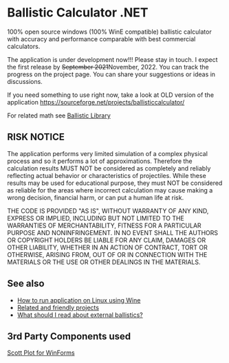 # Ballistic Calculator .NET

100% open source windows (100% WinE compatible) ballistic calculator with accuracy and performance comparable with best commercial calculators.

The application is under development now!!! Please stay in touch. I expect the first release by ~~September 2021~~November, 2022. You can track the progress on the project page. You can share your suggestions or ideas in discussions. 

If you need something to use right now, take a look at OLD version of the application 
https://sourceforge.net/projects/ballisticcalculator/

For related math see [Ballistic Library](https://github.com/gehtsoft-usa/BallisticCalculator1)

## RISK NOTICE

The application performs very limited simulation of a complex physical process and so it performs a lot of approximations. Therefore the calculation results MUST NOT be considered as completely and reliably reflecting actual behavior or characteristics of projectiles. While these results may be used for educational purpose, they must NOT be considered as reliable for the areas where incorrect calculation may cause making a wrong decision, financial harm, or can put a human life at risk.

THE CODE IS PROVIDED "AS IS", WITHOUT WARRANTY OF ANY KIND, EXPRESS OR IMPLIED, INCLUDING BUT NOT LIMITED TO THE WARRANTIES OF MERCHANTABILITY, FITNESS FOR A PARTICULAR PURPOSE AND NONINFRINGEMENT. IN NO EVENT SHALL THE AUTHORS OR COPYRIGHT HOLDERS BE LIABLE FOR ANY CLAIM, DAMAGES OR OTHER LIABILITY, WHETHER IN AN ACTION OF CONTRACT, TORT OR OTHERWISE, ARISING FROM, OUT OF OR IN CONNECTION WITH THE MATERIALS OR THE USE OR OTHER DEALINGS IN THE MATERIALS.

## See also

* [How to run application on Linux using Wine](https://github.com/nikolaygekht/ballistic.calculator.app/wiki/How-to-run-application-on-Linux-using-Wine)
* [Related and friendly projects](https://github.com/nikolaygekht/ballistic.calculator.app/wiki/Related-and-friendly-projects)
* [What should I read about external ballistics?](https://github.com/nikolaygekht/ballistic.calculator.app/wiki/What-should-I-read-about-external-ballistics%3F)

## 3rd Party Components used

[Scott Plot for WinForms](https://www.nuget.org/packages/ScottPlot.WinForms)




